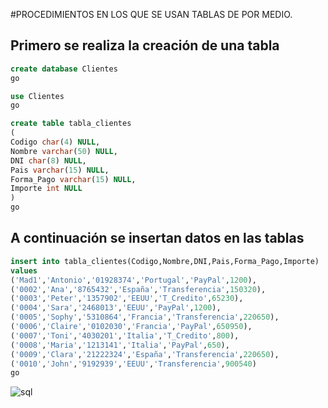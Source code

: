 #PROCEDIMIENTOS EN LOS QUE SE USAN TABLAS DE POR MEDIO.

## Primero se realiza la creación de una tabla
```sql
create database Clientes
go

use Clientes
go

create table tabla_clientes
(
Codigo char(4) NULL,
Nombre varchar(50) NULL,
DNI char(8) NULL,
Pais varchar(15) NULL,
Forma_Pago varchar(15) NULL,
Importe int NULL
)
go
```

## A continuación se insertan datos en las tablas
```sql
insert into tabla_clientes(Codigo,Nombre,DNI,Pais,Forma_Pago,Importe)
values
('Mad1','Antonio','01928374','Portugal','PayPal',1200),
('0002','Ana','8765432','España','Transferencia',150320),
('0003','Peter','1357902','EEUU','T_Credito',65230),
('0004','Sara','2468013','EEUU','PayPal',1200),
('0005','Sophy','5310864','Francia','Transferencia',220650),
('0006','Claire','0102030','Francia','PayPal',650950),
('0007','Toni','4030201','Italia','T_Credito',800),
('0008','Maria','1213141','Italia','PayPal',650),
('0009','Clara','21222324','España','Transferencia',220650),
('0010','John','9192939','EEUU','Transferencia',900540)
go
```
![sql](https://user-images.githubusercontent.com/72084639/135062409-271c306a-cbe2-4acd-848c-717e570bdf01.PNG)
